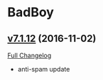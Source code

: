 # BadBoy

## [v7.1.12](https://github.com/funkydude/BadBoy/tree/v7.1.12) (2016-11-02) [](#top)
[Full Changelog](https://github.com/funkydude/BadBoy/compare/v7.1.11...v7.1.12)

-   anti-spam update  
